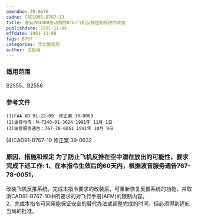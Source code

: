 ```yaml
---
amendno: 39-0678  
cadno: CAD1991-B767-13  
title: 装有PW4000发动机的B767飞机反推控制系统的改装  
publishdate: 1991-11-06  
effdate: 1991-11-08  
tags: B767  
categories: 华北管理局  
author: 边振海  
---
```

  
### 适用范围  
B2555、B2556  
  
<!--more-->  
### 参考文件  
    (1)FAA AD 91-22-09  修正案 39-8069  
    (2)波音电传：M-7240-91-3624 1991年 11月 1日  
    (3)波音服务通告：767-78-0051 1991年 10月 9日  
 (4)CAD91-B767-10 修正案 39-0632  
  
### 原因、措施和规定 为了防止飞机反推在空中潜在放出的可能性，要求完成下述工作: 1、在本指令生效后的60天内，根据波音服务通告767-78-0051，  
改装飞机反推系统。完成本指令要求的改装后，可重新恢复反推系统的功能，并取消CAD91-B767-10中所要求的对飞行手册(AFM)的限制内容。  
    2、完成本指令可采用能保证安全的替代办法或调整完成的时间，但必须得到适航当局的批准。  
